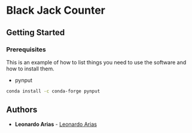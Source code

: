 # Black Jack Counter

## Getting Started


### Prerequisites

This is an example of how to list things you need to use the software and how to install them.

* pynput

```sh
conda install -c conda-forge pynput
```


## Authors

* **Leonardo Arias** - [Leonardo Arias](https://leonardoarias.xyz/)